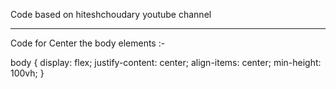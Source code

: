 Code based on hiteshchoudary youtube channel

--------------------------------------------

Code for Center the body elements :-

body {
  display: flex;
  justify-content: center;
  align-items: center;
  min-height: 100vh;
}


